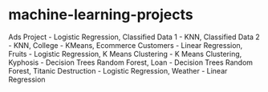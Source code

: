# machine-learning-projects
Ads Project - Logistic Regression,
Classified Data 1 - KNN,
Classified Data 2 - KNN,
College - KMeans,
Ecommerce Customers - Linear Regression,
Fruits - Logistic Regression,
K Means Clustering - K Means Clustering,
Kyphosis - Decision Trees Random Forest,
Loan - Decision Trees Random Forest,
Titanic Destruction - Logistic Regression,
Weather - Linear Regression

